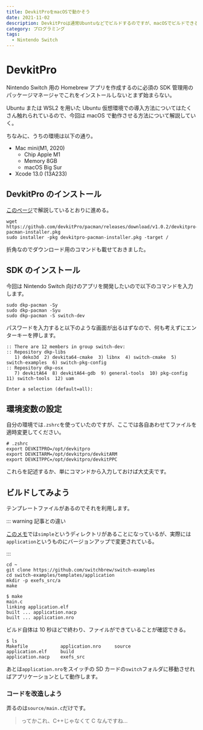 ```yaml
---
title: DevkitProをmacOSで動かそう
date: 2021-11-02
description: DevkitProは通常Ubuntuなどでビルドするのですが、macOSでビルドできるかチャレンジしてみました
category: プログラミング
tags:
  - Nintendo Switch
---
```


# DevkitPro

Nintendo Switch 用の Homebrew アプリを作成するのに必須の SDK 管理用のパッケージマネージャでこれをインストールしないとまず始まらない。

Ubuntu または WSL2 を用いた Ubuntu 仮想環境での導入方法についてはたくさん触れられているので、今回は macOS で動作させる方法について解説していく。

ちなみに、うちの環境は以下の通り。

- Mac mini(M1, 2020)
  - Chip Apple M1
  - Memory 8GB
  - macOS Big Sur
- Xcode 13.0 (13A233)

## DevkitPro のインストール

[このページ](https://github.com/devkitPro/pacman/releases/tag/v1.0.2)で解説しているとおりに進める。

```
wget https://github.com/devkitPro/pacman/releases/download/v1.0.2/devkitpro-pacman-installer.pkg
sudo installer -pkg devkitpro-pacman-installer.pkg -target /
```

折角なのでダウンロード用のコマンドも載せておきました。

## SDK のインストール

今回は Nintendo Switch 向けのアプリを開発したいので以下のコマンドを入力します。

```
sudo dkp-pacman -Sy
sudo dkp-pacman -Syu
sudo dkp-pacman -S switch-dev
```

パスワードを入力すると以下のような画面が出るはずなので、何も考えずにエンターキーを押します。

```
:: There are 12 members in group switch-dev:
:: Repository dkp-libs
   1) deko3d  2) devkita64-cmake  3) libnx  4) switch-cmake  5) switch-examples  6) switch-pkg-config
:: Repository dkp-osx
   7) devkitA64  8) devkitA64-gdb  9) general-tools  10) pkg-config  11) switch-tools  12) uam

Enter a selection (default=all):
```

## 環境変数の設定

自分の環境では`.zshrc`を使っていたのですが、ここでは各自あわせてファイルを適時変更してください。

```
# .zshrc
export DEVKITPRO=/opt/devkitpro
export DEVKITARM=/opt/devkitpro/devkitARM
export DEVKITPPC=/opt/devkitpro/devkitPPC
```

これらを記述するか、単にコマンドから入力しておけば大丈夫です。

## ビルドしてみよう

テンプレートファイルがあるのでそれを利用します。

::: warning 記事との違い

[このメモ](https://gist.github.com/iGlitch/e2c97e2284760c7526ddd50374772e34)では`simple`というディレクトリがあることになっているが、実際には`application`というものにバージョンアップで変更されている。

:::

```
cd ~
git clone https://github.com/switchbrew/switch-examples
cd switch-examples/templates/application
mkdir -p exefs_src/a
make
```

```
$ make
main.c
linking application.elf
built ... application.nacp
built ... application.nro
```

ビルド自体は 10 秒ほどで終わり、ファイルができていることが確認できる。

```
$ ls
Makefile            application.nro		source
application.elf     build
application.nacp	exefs_src
```

あとは`application.nro`をスイッチの SD カードの`switch`フォルダに移動させればアプリケーションとして動作します。

### コードを改造しよう

弄るのは`source/main.c`だけです。

> ってかこれ、C++じゃなくて C なんですね...

